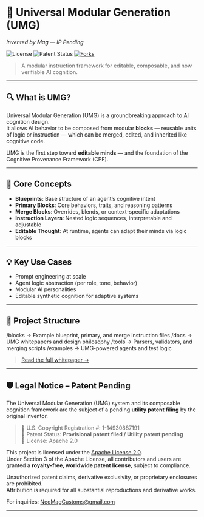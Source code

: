 # 🧠 Universal Modular Generation (UMG)
*Invented by Mag — IP Pending*

![License](https://img.shields.io/badge/license-Apache%202.0-blue)
![Patent Status](https://img.shields.io/badge/patent-pending-orange)
[![Forks](https://img.shields.io/github/forks/NeoMagCustoms/NeoUMG?style=social)](https://github.com/NeoMagCustoms/NeoUMG/network/members)

> A modular instruction framework for editable, composable, and now verifiable AI cognition.

---

## 🔍 What is UMG?

Universal Modular Generation (UMG) is a groundbreaking approach to AI cognition design.  
It allows AI behavior to be composed from modular **blocks** — reusable units of logic or instruction — which can be merged, edited, and inherited like cognitive code.

UMG is the first step toward **editable minds** — and the foundation of the Cognitive Provenance Framework (CPF).

---

## 🧩 Core Concepts

- **Blueprints**: Base structure of an agent’s cognitive intent  
- **Primary Blocks**: Core behaviors, traits, and reasoning patterns  
- **Merge Blocks**: Overrides, blends, or context-specific adaptations  
- **Instruction Layers**: Nested logic sequences, interpretable and adjustable  
- **Editable Thought**: At runtime, agents can adapt their minds via logic blocks
---

## 💡 Key Use Cases

- Prompt engineering at scale  
- Agent logic abstraction (per role, tone, behavior)  
- Modular AI personalities  
- Editable synthetic cognition for adaptive systems  

---

## 📂 Project Structure
/blocks        → Example blueprint, primary, and merge instruction files
/docs          → UMG whitepapers and design philosophy
/tools         → Parsers, validators, and merging scripts
/examples      → UMG-powered agents and test logic

> [Read the full whitepaper →](docs/NeoUMG_Whitepaper_v1.md)

---

## 🛡️ Legal Notice – Patent Pending

The Universal Modular Generation (UMG) system and its composable cognition framework are the subject of a pending **utility patent filing** by the original inventor.

> 📌 U.S. Copyright Registration #: 1-14930887191  
> 📌 Patent Status: **Provisional patent filed / Utility patent pending**  
> 📌 License: Apache 2.0

This project is licensed under the [Apache License 2.0](LICENSE).  
Under Section 3 of the Apache License, all contributors and users are granted a **royalty-free, worldwide patent license**, subject to compliance.

Unauthorized patent claims, derivative exclusivity, or proprietary enclosures are prohibited.  
Attribution is required for all substantial reproductions and derivative works.

For inquiries: [NeoMagCustoms@gmail.com](mailto:NeoMagCustoms@gmail.com)

---
